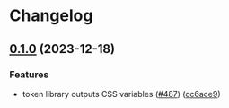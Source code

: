 # Changelog

## [0.1.0](https://github.com/department-of-veterans-affairs/component-library/compare/@department-of-veterans-affairs/css-library-v0.0.2...@department-of-veterans-affairs/css-library-v0.1.0) (2023-12-18)


### Features

* token library outputs CSS variables ([#487](https://github.com/department-of-veterans-affairs/component-library/issues/487)) ([cc6ace9](https://github.com/department-of-veterans-affairs/component-library/commit/cc6ace971f270b28274b1ba1ea26f675c3dd7a18))
